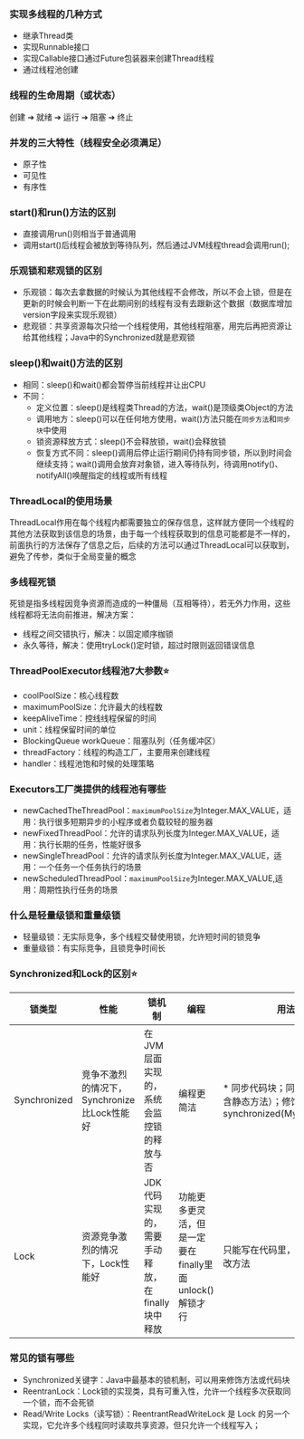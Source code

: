 ### 实现多线程的几种方式
* 继承Thread类
* 实现Runnable接口
* 实现Callable接口通过Future包装器来创建Thread线程
* 通过线程池创建  

### 线程的生命周期（或状态）
创建 ➔ 就绪 ➔ 运行 ➔ 阻塞 ➔ 终止

### 并发的三大特性（线程安全必须满足）
* 原子性
* 可见性
* 有序性

### start()和run()方法的区别
* 直接调用run()则相当于普通调用
* 调用start()后线程会被放到等待队列，然后通过JVM线程thread会调用run();

### 乐观锁和悲观锁的区别
* 乐观锁：每次去拿数据的时候认为其他线程不会修改，所以不会上锁，但是在更新的时候会判断一下在此期间别的线程有没有去跟新这个数据（数据库增加version字段来实现乐观锁）
* 悲观锁：共享资源每次只给一个线程使用，其他线程阻塞，用完后再把资源让给其他线程；Java中的Synchronized就是悲观锁

### sleep()和wait()方法的区别
* 相同：sleep()和wait()都会暂停当前线程并让出CPU
* 不同：
  * 定义位置：sleep()是线程类Thread的方法，wait()是顶级类Object的方法
  * 调用地方：sleep()可以在任何地方使用，wait()方法只能在`同步方法`和`同步块`中使用
  * 锁资源释放方式：sleep()不会释放锁，wait()会释放锁
  * 恢复方式不同：sleep()调用后停止运行期间仍持有同步锁，所以到时间会继续支持；wait()调用会放弃对象锁，进入等待队列，待调用notify()、notifyAll()唤醒指定的线程或所有线程

### ThreadLocal的使用场景
ThreadLocal作用在每个线程内都需要独立的保存信息，这样就方便同一个线程的其他方法获取到该信息的场景，由于每一个线程获取到的信息可能都是不一样的，前面执行的方法保存了信息之后，后续的方法可以通过ThreadLocal可以获取到，避免了传参，类似于全局变量的概念

### 多线程死锁
死锁是指多线程因竞争资源而造成的一种僵局（互相等待），若无外力作用，这些线程都将无法向前推进，解决方案：
* 线程之间交错执行，解决：以固定顺序枷锁
* 永久等待，解决：使用tryLock()定时锁，超过时限则返回错误信息

### ThreadPoolExecutor线程池7大参数:star:
* coolPoolSize：核心线程数
* maximumPoolSize：允许最大的线程数
* keepAliveTime：控线线程保留的时间
* unit：线程保留时间的单位
* BlockingQueue workQueue：阻塞队列（任务缓冲区）
* threadFactory：线程的构造工厂，主要用来创建线程
* handler：线程池饱和时候的处理策略

### Executors工厂类提供的线程池有哪些
* newCachedTheThreadPool：`maximumPoolSize`为Integer.MAX_VALUE，适用：执行很多短期异步的小程序或者负载较轻的服务器
* newFixedThreadPool：允许的请求队列长度为Integer.MAX_VALUE，适用：执行长期的任务，性能好很多
* newSingleThreadPool：允许的请求队列长度为Integer.MAX_VALUE，适用：一个任务一个任务执行的场景
* newScheduledThreadPool：`maximumPoolSize`为Integer.MAX_VALUE,适用：周期性执行任务的场景

### 什么是轻量级锁和重量级锁
* 轻量级锁：无实际竞争，多个线程交替使用锁，允许短时间的锁竞争
* 重量级锁：有实际竞争，且锁竞争时间长

### Synchronized和Lock的区别:star:
| 锁类型 | 性能 | 锁机制 | 编程 | 用法 |
| --- | --- | --- | --- | --- |
| Synchronized | 竞争不激烈的情况下，Synchronize比Lock性能好 | 在JVM层面实现的，系统会监控锁的释放与否 | 编程更简洁 | * 同步代码块；同步方法（包含静态方法）；修饰一个类synchronized(MyClass.class) |
| Lock         | 资源竞争激烈的情况下，Lock性能好 | JDK代码实现的，需要手动释放，在finally块中释放 | 功能更多更灵活，但是一定要在finally里面unlock()解锁才行 | 只能写在代码里，不能直接修改方法 |

### 常见的锁有哪些
* Synchronized关键字：Java中最基本的锁机制，可以用来修饰方法或代码块
* ReentranLock：Lock锁的实现类，具有可重入性，允许一个线程多次获取同一个锁，而不会死锁
* Read/Write Locks（读写锁）：ReentrantReadWriteLock 是 Lock 的另一个实现，它允许多个线程同时读取共享资源，但只允许一个线程写入；
